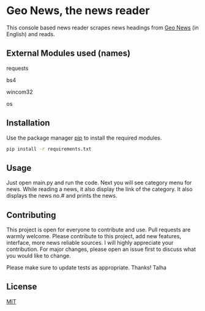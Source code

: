 # Geo News, the news reader
This console based news reader scrapes news headings from [Geo News](https://www.geo.tv/) (in English) and reads.

## External Modules used (names)
requests

bs4

wincom32

os



## Installation

Use the package manager [pip](https://pip.pypa.io/en/stable/) to install the required modules.

```bash
pip install -r requirements.txt
```

## Usage
Just open main.py and run the code. Next you will see category menu for news.
While reading a news, it also display the link of the category. It also displays the news no.# and prints the news.


## Contributing
This project is open for everyone to contribute and use. Pull requests are warmly welcome. Please contribute to this project, add new features, interface, more news reliable sources. I will highly appreciate your contribution. For major changes, please open an issue first to discuss what you would like to change. 

Please make sure to update tests as appropriate.
Thanks!
Talha

## License
[MIT](https://choosealicense.com/licenses/mit/)
